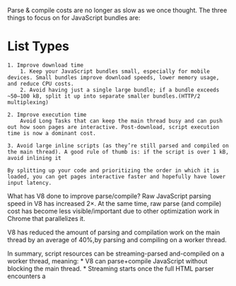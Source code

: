 Parse & compile costs are no longer as slow as we once thought.
The three things to focus on for JavaScript bundles are:

# List Types
    1. Improve download time
        1. Keep your JavaScript bundles small, especially for mobile devices. Small bundles improve download speeds, lower memory usage, and reduce CPU costs.
        2. Avoid having just a single large bundle; if a bundle exceeds ~50–100 kB, split it up into separate smaller bundles.(HTTP/2 multiplexing)

    2. Improve execution time
        Avoid Long Tasks that can keep the main thread busy and can push out how soon pages are interactive. Post-download, script execution time is now a dominant cost.
    
    3. Avoid large inline scripts (as they’re still parsed and compiled on the main thread). A good rule of thumb is: if the script is over 1 kB, avoid inlining it 

    By splitting up your code and prioritizing the order in which it is loaded, you can get pages interactive faster and hopefully have lower input latency.


What has V8 done to improve parse/compile?
Raw JavaScript parsing speed in V8 has increased 2×. At the same time, raw parse (and compile) cost has become less visible/important due to other optimization work in Chrome that parallelizes it.

V8 has reduced the amount of parsing and compilation work on the main thread by an average of 40%,by parsing and compiling on a worker thread.


In summary, script resources can be streaming-parsed and-compiled on a worker thread, meaning:
    * V8 can parse+compile JavaScript without blocking the main thread.
    * Streaming starts once the full HTML parser encounters a <script> tag. For parser-blocking scripts, the HTML parser yields, while for async scripts it continues.
    * For most real-world connection speeds, V8 parses faster than download, so V8 is done parsing compiling a few milliseconds after the last script bytes are downloaded.

  The not-so-short explanation is… Much older versions of Chrome would download a script in full before beginning to
  parse it, which is a straightforward approach but it doesn’t fully utilize the CPU. Between versions 41 and 68, Chrome started parsing async and deferred scripts on a separate thread as soon as the download begins.

Scripts arrive in multiple chunks. V8 starts streaming once it’s seen at least 30 kB.


